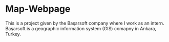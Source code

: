 # Map-Webpage
 This is a project given by the Başarsoft company where I work as an intern. Başarsoft is a geographic information system (GIS) comapny in Ankara, Turkey.
